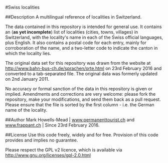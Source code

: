 #Swiss localities

##Description
A multilingual reference of localities in Switzerland.

The data contained in this repository is intended for general use. It contains an (**as yet incomplete**) list of localities 
(cities, towns, villages) in Switzerland, with the locality's name in each of the Swiss official languages, plus English. 
It also contains a postal code for each entry, mainly for corroboration of the name, and a two-letter code to indicate 
the canton in which the locality lies.

The original data set for this repository was drawn from the website at http://www.bahn-bus-ch.de/sprachen/orte.html on 
23rd February 2016 and converted to a tab-separated file. The original data was formerly updated on 2nd January 2011.

No accuracy or formal sanction of the data in this repository is given or implied. Amendments and corrections are very 
welcome: please fork the repository, make your modifications, and send them back as a pull request. Please ensure that 
the file is sorted by the first column - i.e. the German name of the locality.

##Author
Mark Howells-Mead | www.permanenttourist.ch and www.frappant.ch | Since 23rd February 2016.

##License
Use this code freely, widely and for free. Provision of this code provides and implies no guarantee.

Please respect the GPL v2 licence, which is available via http://www.gnu.org/licenses/gpl-2.0.html